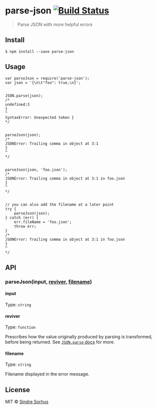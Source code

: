 parse-json [![Build Status](https://travis-ci.org/sindresorhus/parse-json.svg?branch=master)](https://travis-ci.org/sindresorhus/parse-json)
============================================================================================================================================

> Parse JSON with more helpful errors

Install
-------

    $ npm install --save parse-json

Usage
-----

    var parseJson = require('parse-json');
    var json = '{\n\t"foo": true,\n}';


    JSON.parse(json);
    /*
    undefined:3
    }
    ^
    SyntaxError: Unexpected token }
    */


    parseJson(json);
    /*
    JSONError: Trailing comma in object at 3:1
    }
    ^
    */


    parseJson(json, 'foo.json');
    /*
    JSONError: Trailing comma in object at 3:1 in foo.json
    }
    ^
    */


    // you can also add the filename at a later point
    try {
        parseJson(json);
    } catch (err) {
        err.fileName = 'foo.json';
        throw err;
    }
    /*
    JSONError: Trailing comma in object at 3:1 in foo.json
    }
    ^
    */

API
---

### parseJson(input, [reviver](#reviver), [filename](#filename))

#### input

Type: `string`

#### reviver

Type: `function`

Prescribes how the value originally produced by parsing is transformed, before being returned. See [`JSON.parse` docs](https://developer.mozilla.org/en-US/docs/Web/JavaScript/Reference/Global_Objects/JSON/parse#Using_the_reviver_parameter) for more.

#### filename

Type: `string`

Filename displayed in the error message.

License
-------

MIT © [Sindre Sorhus](http://sindresorhus.com)
